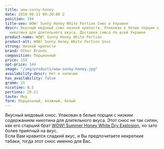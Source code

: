 ```yaml
---
title: wow-sunny-honey
date: 2018-08-31 09:20:00 Z
position: 194
title-seo: WOW! Sunny Honey White Portion Снюс в Украине
descr: Вкусный медовый снюс низкой крепости. Упакован в белые порции с низким содержанием
  никотина для длительного вкуса. Доставка снюса по всей Украине
product-name: WOW! Sunny Honey White Portion
product-alt: WOW! Sunny Honey White Portion Snus
strong: Низкой крепости
brand: Other Brands
composition: Порционный
price: 155
opt-price: 144
image: "/img/products/wow-sunny-honey.jpg"
availability-descr: Нет в наличии
has_availability: false
gramm: 15
nicotine: 8.5
portions: 20-21
taste: Мед
form: Порционный, влажный, белый
---
```


Вкусный медовый снюс. Упакован в белые порции с низким содержанием никотина для длительного вкуса. Этот снюс не так силен, как его старший брат [WOW! Summer Honey White Dry Explosion](/wow-summer-honey-white-dry-explosion), но зато более приятный на вкус.<br>
Если Вам нравится сладкий вкус, и Вы предпочитаете некрепкие табаки, тогда этот снюс именно для Вас.